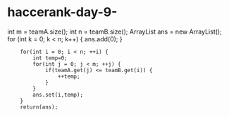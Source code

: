 # haccerank-day-9-
   int m = teamA.size();
    int n = teamB.size();
    ArrayList<Integer> ans = new ArrayList<Integer>();
    for (int k = 0; k < n; k++) {
        ans.add(0);
    }
    
        for(int i = 0; i < n; ++i) {
            int temp=0;
            for(int j = 0; j < m; ++j) {
                if(teamA.get(j) <= teamB.get(i)) {
                    ++temp; 
                }
            }
            ans.set(i,temp); 
        }
        return(ans);
